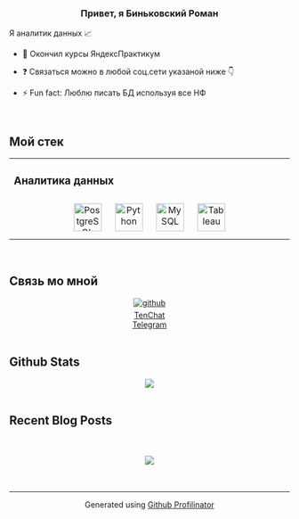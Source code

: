 ### <div align="center">Привет, я Биньковский Роман
Я аналитик данных 📈
</div>  
  

- 📖 Окончил курсы ЯндексПрактикум  
  

- ❓ Связаться можно в любой соц.сети указаной ниже  👇  
  

- ⚡ Fun fact: Люблю писать БД используя все НФ  
  

<br/>  


## Мой стек
<table><tr><td valign="top" width="33%">



### Аналитика данных  
<div align="center">  
<a href="https://www.postgresql.org/" target="_blank"><img style="margin: 10px" src="https://profilinator.rishav.dev/skills-assets/postgresql-original-wordmark.svg" alt="PostgreSQL" height="50" /></a>  
<a href="https://www.python.org/" target="_blank"><img style="margin: 10px" src="https://profilinator.rishav.dev/skills-assets/python-original.svg" alt="Python" height="50" /></a>  
<a href="https://www.mysql.com/" target="_blank"><img style="margin: 10px" src="https://profilinator.rishav.dev/skills-assets/mysql-original-wordmark.svg" alt="MySQL" height="50" /></a>  
<a href="https://www.tableau.com/" target="_blank"><img style="margin: 10px" src="https://profilinator.rishav.dev/skills-assets/tableau.svg" alt="Tableau" height="50" /></a>  
</div>




</td></tr></table>  

<br/>  


## Связь мо мной


<div align="center">
<a href="https://github.com/romanbinya" target="_blank">
<img src=https://img.shields.io/badge/github-%2324292e.svg?&style=for-the-badge&logo=github&logoColor=white alt=github style="margin-bottom: 5px;" />
</div>  
 <div align="center">
<a href="https://tenchat.ru/njlid">
TenChat</a>
</div>  
<div align="center">
<a href="https://t.me/prodvigmrt" target="_blank">
Telegram</a>
</div>  


<br/>  


## Github Stats  
<div align="center"><img src="https://github-readme-stats.vercel.app/api?username=romanbinya&show_icons=true&count_private=true&hide_border=true" align="center" /></div>  

<br/>  


## Recent Blog Posts  
  

<br/>  

  

<br/>  

<div align="center">
<img src="https://komarev.com/ghpvc/?username=romanbinya&&style=flat-square" align="center" />
</div>  
  

<br/>  


<br />

----
<div align="center">Generated using <a href="https://profilinator.rishav.dev/" target="_blank">Github Profilinator</a></div>
